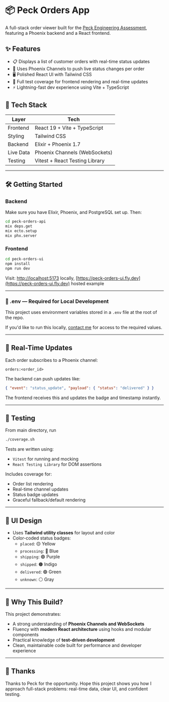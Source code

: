 # 📦 Peck Orders App

A full-stack order viewer built for the [Peck Engineering Assessment](https://github.com/peck/engineering-assessment), featuring a Phoenix backend and a React frontend.

## ✨ Features

- 📋 Displays a list of customer orders with real-time status updates
- 🔄 Uses Phoenix Channels to push live status changes per order
- 🖥️ Polished React UI with Tailwind CSS
- 🧪 Full test coverage for frontend rendering and real-time updates
- ⚡ Lightning-fast dev experience using Vite + TypeScript

## 🧱 Tech Stack

| Layer     | Tech                                |
|----------|-------------------------------------|
| Frontend | React 19 + Vite + TypeScript        |
| Styling  | Tailwind CSS                        |
| Backend  | Elixir + Phoenix 1.7                |
| Live Data| Phoenix Channels (WebSockets)       |
| Testing  | Vitest + React Testing Library      |

---

## 🛠️ Getting Started

### Backend

Make sure you have Elixir, Phoenix, and PostgreSQL set up. Then:

```bash
cd peck-orders-api
mix deps.get
mix ecto.setup
mix phx.server
```

### Frontend

```bash
cd peck-orders-ui
npm install
npm run dev
```

Visit: [http://localhost:5173](http://localhost:5173) locally, [https://peck-orders-ui.fly.dev](https://peck-orders-ui.fly.dev) hosted example

---

### 💼 .env — Required for Local Development

This project uses environment variables stored in a `.env` file at the root of the repo.

If you'd like to run this locally, [contact me](mailto:cjohns0913@gmail.com) for access to the required values.

---

## 🔁 Real-Time Updates

Each order subscribes to a Phoenix channel:
```
orders:<order_id>
```

The backend can push updates like:
```json
{ "event": "status_update", "payload": { "status": "delivered" } }
```

The frontend receives this and updates the badge and timestamp instantly.

---

## 🧪 Testing

From main directory, run

```bash
./coverage.sh
```

Tests are written using:
- `Vitest` for running and mocking
- `React Testing Library` for DOM assertions

Includes coverage for:
- Order list rendering
- Real-time channel updates
- Status badge updates
- Graceful fallback/default rendering

---

## 🎨 UI Design

- Uses **Tailwind utility classes** for layout and color
- Color-coded status badges:
  - `placed`: 🟡 Yellow
  - `processing`: 🔵 Blue
  - `shipping`: 🟣 Purple
  - `shipped`: 🟤 Indigo
  - `delivered`: 🟢 Green
  - `unknown`: ⚪ Gray

---

## 🤝 Why This Build?

This project demonstrates:

- A strong understanding of **Phoenix Channels and WebSockets**
- Fluency with **modern React architecture** using hooks and modular components
- Practical knowledge of **test-driven development**
- Clean, maintainable code built for performance and developer experience

---

## 🙌 Thanks

Thanks to Peck for the opportunity. Hope this project shows you how I approach full-stack problems: real-time data, clear UI, and confident testing.